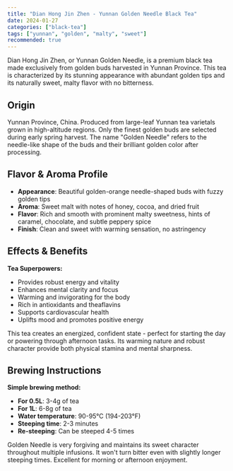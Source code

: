 ```yaml
---
title: "Dian Hong Jin Zhen - Yunnan Golden Needle Black Tea"
date: 2024-01-27
categories: ["black-tea"]
tags: ["yunnan", "golden", "malty", "sweet"]
recommended: true
---
```


Dian Hong Jin Zhen, or Yunnan Golden Needle, is a premium black tea made exclusively from golden buds harvested in Yunnan Province. This tea is characterized by its stunning appearance with abundant golden tips and its naturally sweet, malty flavor with no bitterness.

## Origin

Yunnan Province, China. Produced from large-leaf Yunnan tea varietals grown in high-altitude regions. Only the finest golden buds are selected during early spring harvest. The name "Golden Needle" refers to the needle-like shape of the buds and their brilliant golden color after processing.

## Flavor & Aroma Profile

- **Appearance**: Beautiful golden-orange needle-shaped buds with fuzzy golden tips
- **Aroma**: Sweet malt with notes of honey, cocoa, and dried fruit
- **Flavor**: Rich and smooth with prominent malty sweetness, hints of caramel, chocolate, and subtle peppery spice
- **Finish**: Clean and sweet with warming sensation, no astringency

## Effects & Benefits

**Tea Superpowers:**
- Provides robust energy and vitality
- Enhances mental clarity and focus
- Warming and invigorating for the body
- Rich in antioxidants and theaflavins
- Supports cardiovascular health
- Uplifts mood and promotes positive energy

This tea creates an energized, confident state - perfect for starting the day or powering through afternoon tasks. Its warming nature and robust character provide both physical stamina and mental sharpness.

## Brewing Instructions

**Simple brewing method:**
- **For 0.5L**: 3-4g of tea
- **For 1L**: 6-8g of tea
- **Water temperature**: 90-95°C (194-203°F)
- **Steeping time**: 2-3 minutes
- **Re-steeping**: Can be steeped 4-5 times

Golden Needle is very forgiving and maintains its sweet character throughout multiple infusions. It won't turn bitter even with slightly longer steeping times. Excellent for morning or afternoon enjoyment.
